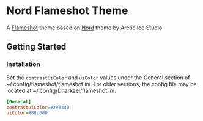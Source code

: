 # Nord Flameshot Theme

A [Flameshot](https://flameshot.org/) theme based on [Nord](https://github.com/arcticicestudio/nord) theme by Arctic Ice Studio

## Getting Started

### Installation

Set the `contrastUiColor` and `uiColor` values under the General section of ~/.config/flameshot/flameshot.ini. For older versions, the config file may be located at ~/.config/Dharkael/flameshot.ini.

```ini
[General]
contrastUiColor=#2e3440
uiColor=#88c0d0
```
